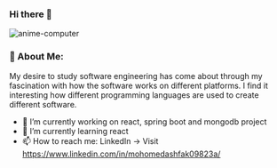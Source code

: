### Hi there 👋


![anime-computer](https://user-images.githubusercontent.com/82798263/170852763-7fba9ee2-11fa-47ed-90f0-8d23a99c1549.gif)


### 🤵 About Me:

My desire to study software engineering has come about through my fascination with how the software 
works on different platforms. I find it interesting how different programming languages are used to 
create different software.

- 🔭 I’m currently working on react, spring boot and mongodb project
- 🌱 I’m currently learning react
- 📫 How to reach me: LinkedIn -> Visit https://www.linkedin.com/in/mohomedashfak09823a/



<!--
**ashmhmd25321/ashmhmd25321** is a ✨ _special_ ✨ repository because its `README.md` (this file) appears on your GitHub profile.

Here are some ideas to get you started:

- 🔭 I’m currently working on ...
- 🌱 I’m currently learning ...
- 👯 I’m looking to collaborate on ...
- 🤔 I’m looking for help with ...
- 💬 Ask me about ...
- 📫 How to reach me: ...
- 😄 Pronouns: ...
- ⚡ Fun fact: ...
-->
